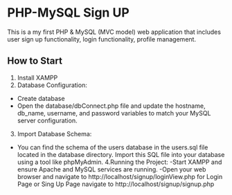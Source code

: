 # PHP-MySQL Sign UP
This is a my first PHP & MySQL (MVC model) web application that includes user sign up functionality, login functionality, profile management.

## How to Start

1. Install XAMPP
2. Database Configuration:
- Create database
- Open the database/dbConnect.php file and update the hostname, db_name, username, and password variables to match your MySQL server configuration.
3. Import Database Schema:
- You can find the schema of the users database in the users.sql file located in the database directory. Import this SQL file into your database using a tool like phpMyAdmin.
4.Running the Project:
-Start XAMPP and ensure Apache and MySQL services are running.
-Open your web browser and navigate to http://localhost/signup/loginView.php for Login Page or Sing Up Page navigate to http://localhost/signup/signup.php
 
